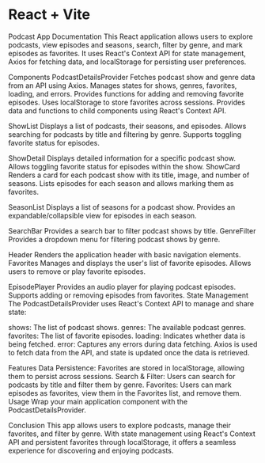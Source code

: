 # React + Vite

Podcast App Documentation
This React application allows users to explore podcasts, view episodes and seasons, search, filter by genre, and mark episodes as favorites. It uses React's Context API for state management, Axios for fetching data, and localStorage for persisting user preferences.

Components
PodcastDetailsProvider
Fetches podcast show and genre data from an API using Axios.
Manages states for shows, genres, favorites, loading, and errors.
Provides functions for adding and removing favorite episodes.
Uses localStorage to store favorites across sessions.
Provides data and functions to child components using React's Context API.

ShowList
Displays a list of podcasts, their seasons, and episodes.
Allows searching for podcasts by title and filtering by genre.
Supports toggling favorite status for episodes.

ShowDetail
Displays detailed information for a specific podcast show.
Allows toggling favorite status for episodes within the show.
ShowCard
Renders a card for each podcast show with its title, image, and number of seasons.
Lists episodes for each season and allows marking them as favorites.

SeasonList
Displays a list of seasons for a podcast show.
Provides an expandable/collapsible view for episodes in each season.

SearchBar
Provides a search bar to filter podcast shows by title.
GenreFilter
Provides a dropdown menu for filtering podcast shows by genre.

Header
Renders the application header with basic navigation elements.
Favorites
Manages and displays the user's list of favorite episodes.
Allows users to remove or play favorite episodes.

EpisodePlayer
Provides an audio player for playing podcast episodes.
Supports adding or removing episodes from favorites.
State Management
The PodcastDetailsProvider uses React's Context API to manage and share state:

shows: The list of podcast shows.
genres: The available podcast genres.
favorites: The list of favorite episodes.
loading: Indicates whether data is being fetched.
error: Captures any errors during data fetching.
Axios is used to fetch data from the API, and state is updated once the data is retrieved.

Features
Data Persistence: Favorites are stored in localStorage, allowing them to persist across sessions.
Search & Filter: Users can search for podcasts by title and filter them by genre.
Favorites: Users can mark episodes as favorites, view them in the Favorites list, and remove them.
Usage
Wrap your main application component with the PodcastDetailsProvider.

Conclusion
This app allows users to explore podcasts, manage their favorites, and filter by genre. With state management using React's Context API and persistent favorites through localStorage, it offers a seamless experience for discovering and enjoying podcasts.